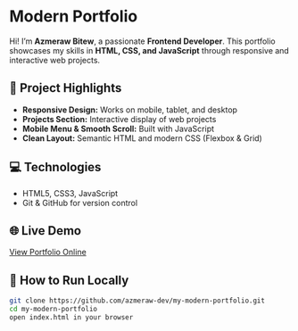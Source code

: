 # Modern Portfolio

Hi! I’m **Azmeraw Bitew**, a passionate **Frontend Developer**. This portfolio showcases my skills in **HTML, CSS, and JavaScript** through responsive and interactive web projects.

## 🚀 Project Highlights

- **Responsive Design:** Works on mobile, tablet, and desktop  
- **Projects Section:** Interactive display of web projects  
- **Mobile Menu & Smooth Scroll:** Built with JavaScript  
- **Clean Layout:** Semantic HTML and modern CSS (Flexbox & Grid)

## 💻 Technologies

- HTML5, CSS3, JavaScript  
- Git & GitHub for version control  

## 🌐 Live Demo

[View Portfolio Online](https://azmeraw-dev.github.io/my-modern-portfolio/)

## 📂 How to Run Locally

```bash
git clone https://github.com/azmeraw-dev/my-modern-portfolio.git
cd my-modern-portfolio
open index.html in your browser
